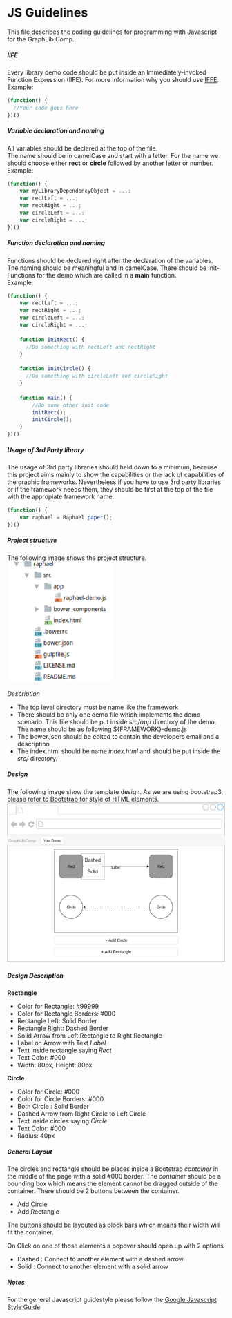# JS Guidelines
This file describes the coding guidelines for programming with Javascript for the GraphLib Comp.

##### IIFE
Every library demo code should be put inside an Immediately-invoked Function Expression (IIFE).
For more information why you should use [IFFE](https://wiki.selfhtml.org/wiki/IIFE).    
Example:
```javascript
(function() {
  //Your code goes here
})()
```

##### Variable declaration and naming
All variables should be declared at the top of the file.     
The name should be in camelCase and start with a letter. For the name we should choose either **rect** or **circle** 
followed by another letter or number.    
Example:
```javascript
(function() {
    var myLibraryDependencyObject = ...;
    var rectLeft = ...;
    var rectRight = ...;
    var circleLeft = ...;
    var circleRight = ...;
})()
```
##### Function declaration and naming
Functions should be declared right after the declaration of the variables.
The naming should be meaningful and in camelCase. There should be init-Functions for the demo 
which are called in a **main** function.    
Example:
```javascript
(function() {
    var rectLeft = ...;
    var rectRight = ...;
    var circleLeft = ...;
    var circleRight = ...;
    
    function initRect() {
      //Do something with rectLeft and rectRight
    }
    
    function initCircle() {
      //Do something with circleLeft and circleRight
    }
    
    function main() {
        //Do some other init code
        initRect();
        initCircle();
    }
})()
```
##### Usage of 3rd Party library
The usage of 3rd party libraries should held down to a minimum, because this project aims mainly to show
the capabilities or the lack of capabilities of the graphic frameworks. Nevertheless if you have to use 3rd party libraries
or if the framework needs them, they should be first at the top of the file with the appropiate framework name.
```javascript
(function() {
    var raphael = Raphael.paper();
})()
```
##### Project structure
The following image shows the project structure.    
![Mockup](img/project-structure.png)

*Description*
- The top level directory must be name like the framework
- There should be only one demo file which implements the demo scenario. This file should be put inside *src/app* directory of
the demo. The name should be as following ${FRAMEWORK}-demo.js
- The bower.json should be edited to contain the developers email and a description
- The index.html should be name *index.html* and should be put inside the *src/* directory.



##### Design
The following image show the template design. As we are using bootstrap3, please refer to [Bootstrap](http://getbootstrap.com/)
for style of HTML elements.   
![Mockup](img/template.png)

##### Design Description
**Rectangle**    
- Color for Rectangle: #99999
- Color for Rectangle Borders: #000
- Rectangle Left: Solid Border
- Rectangle Right: Dashed Border
- Solid Arrow from Left Rectangle to Right Rectangle
- Label on Arrow with Text *Label*
- Text inside rectangle saying *Rect*
- Text Color: #000
- Width: 80px, Height: 80px

**Circle**
- Color for Circle: #000 
- Color for Circle Borders: #000
- Both Circle : Solid Border
- Dashed Arrow from Right Circle to Left Circle
- Text inside circles saying *Circle*
- Text Color: #000
- Radius: 40px

##### General Layout
The circles and rectangle should be places inside a Bootstrap *container* in the middle of the page with a solid #000 border.
The *container* should be a bounding box which means the element cannot be dragged outside of the container.
There should be 2 buttons between the container.
- Add Circle 
- Add Rectangle    

The buttons should be layouted as block bars which means their width will fit the container.

On Click on one of those elements a popover should open up with 2 options
- Dashed : Connect to another element with a dashed arrow
- Solid  : Connect to another element with a solid arrow


##### Notes
For the general Javascript guidestyle please follow the [Google Javascript Style Guide](https://google.github.io/styleguide/jsguide.html)
